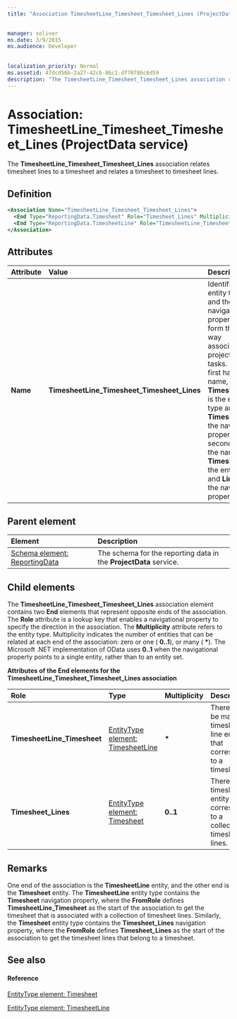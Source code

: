 ```yaml
---
title: "Association TimesheetLine_Timesheet_Timesheet_Lines (ProjectData service)"

 
manager: soliver
ms.date: 3/9/2015
ms.audience: Developer
 
 
localization_priority: Normal
ms.assetid: 47dcd56b-2a27-42cb-86c1-df70786c6d59
description: "The TimesheetLine_Timesheet_Timesheet_Lines association relates timesheet lines to a timesheet and relates a timesheet to timesheet lines."
---
```


# Association: TimesheetLine_Timesheet_Timesheet_Lines (ProjectData service)

The **TimesheetLine_Timesheet_Timesheet_Lines** association relates timesheet lines to a timesheet and relates a timesheet to timesheet lines. 
  
## Definition

```XML
<Association Name="TimesheetLine_Timesheet_Timesheet_Lines">
  <End Type="ReportingData.Timesheet" Role="Timesheet_Lines" Multiplicity="0..1" />
  <End Type="ReportingData.TimesheetLine" Role="TimesheetLine_Timesheet" Multiplicity="*" />
</Association>
```

## Attributes

|**Attribute**|**Value**|**Description**|
|:-----|:-----|:-----|
|**Name** <br/> |**TimesheetLine_Timesheet_Timesheet_Lines** <br/> |Identifies the entity types and the navigation properties that form the two-way association for projects and tasks. In the first half of the name, **TimesheetLine** is the entity type and **Timesheet** is the navigation property. In the second half of the name, **Timesheet** is the entity type and **Lines** is the navigation property.  <br/> |
   
## Parent element

|**Element**|**Description**|
|:-----|:-----|
|[Schema element: ReportingData](schema-reportingdata-projectdata-service.md) <br/> |The schema for the reporting data in the **ProjectData** service.  <br/> |
   
## Child elements

The **TimesheetLine_Timesheet_Timesheet_Lines** association element contains two **End** elements that represent opposite ends of the association. The **Role** attribute is a lookup key that enables a navigational property to specify the direction in the association. The **Multiplicity** attribute refers to the entity type. Multiplicity indicates the number of entities that can be related at each end of the association: zero or one ( **0..1**), or many ( **\***). The Microsoft .NET implementation of OData uses **0..1** when the navigational property points to a single entity, rather than to an entity set. 
  
**Attributes of the End elements for the TimesheetLine_Timesheet_Timesheet_Lines association**

|**Role**|**Type**|**Multiplicity**|**Description**|
|:-----|:-----|:-----|:-----|
|**TimesheetLine_Timesheet** <br/> |[EntityType element: TimesheetLine](entitytype-timesheetline-projectdata-service.md) <br/> |**\*** <br/> |There can be many timesheet line entities that correspond to a timesheet.  <br/> |
|**Timesheet_Lines** <br/> |[EntityType element: Timesheet](entitytype-timesheet-projectdata-service.md) <br/> |**0..1** <br/> |There is one timesheet entity that corresponds to a collection of timesheet lines.  <br/> |
   
## Remarks

One end of the association is the **TimesheetLine** entity, and the other end is the **Timesheet** entity. The **TimesheetLine** entity type contains the **Timesheet** navigation property, where the **FromRole** defines **TimesheetLine_Timesheet** as the start of the association to get the timesheet that is associated with a collection of timesheet lines. Similarly, the **Timesheet** entity type contains the **Timesheet_Lines** navigation property, where the **FromRole** defines **Timesheet_Lines** as the start of the association to get the timesheet lines that belong to a timesheet. 
  
## See also

#### Reference

[EntityType element: Timesheet](entitytype-timesheet-projectdata-service.md)
  
[EntityType element: TimesheetLine](entitytype-timesheetline-projectdata-service.md)

